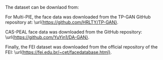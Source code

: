 The dataset can be downlaod from: 

For Multi-PIE, the face data was downloaded from the TP-GAN GitHub repository at: \url{https://github.com/HRLTY/TP-GAN}. 

CAS-PEAL face data was downloaded from the GitHub repository: \url{https://github.com/YuYin1/DA-GAN}. 

Finally, the FEI dataset was downloaded from the official repository of the FEI: \url{https://fei.edu.br/~cet/facedatabase.html}.
